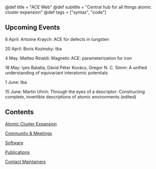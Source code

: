 @def title = "ACE Web"
@def subtitle = "Central hub for all things atomic cluster expansion"
@def tags = ["syntax", "code"]

## Upcoming Events

6 April: Antoine Kraych: ACE for defects in tungsten

20 April: Boris Kozinsky: tba

4 May: Matteo Rinaldi: Magnetic ACE: parameterization for iron

18 May: lyes Batatia, Dávid Péter Kovács, Gregor N. C. Simm: A unified understanding of equivariant interatomic potentials

1 June: tba

15 June: Martin Uhrin: Through the eyes of a descriptor: Constructing complete, invertible descriptions of atomic environments (edited) 


## Contents

[Atomic Cluster Expansion](aceintro/)

[Community & Meetings](community/)

[Software](software/)

[Publications](publications/)

[Contact Maintainers](contact/)
